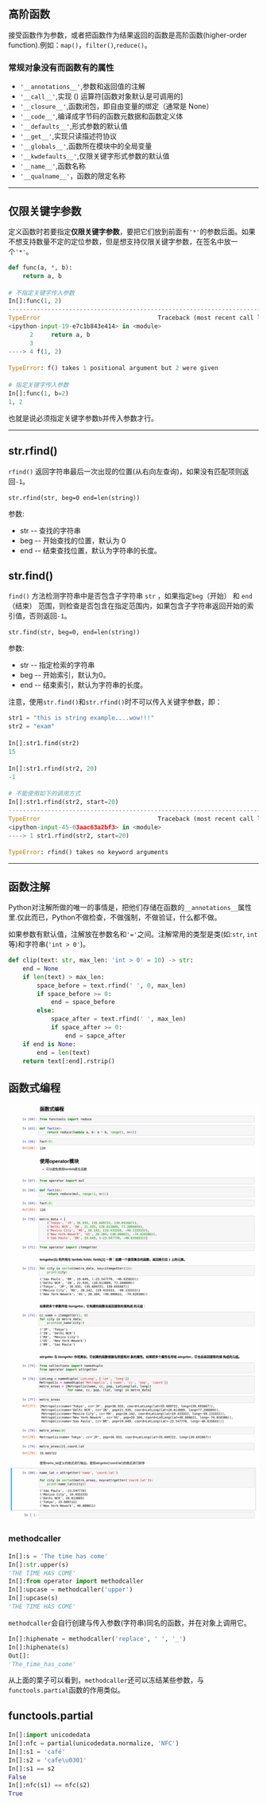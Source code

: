 
## 高阶函数

接受函数作为参数，或者把函数作为结果返回的函数是高阶函数(higher-order function).例如：`map()`，`filter()`,`reduce()`。

### 常规对象没有而函数有的属性

+ `'__annotations__'`,参数和返回值的注解
+ `'__call__'`,实现 () 运算符[函数对象默认是可调用的]
+ `'__closure__'`,函数闭包，即自由变量的绑定（通常是 None）
+ `'__code__'`,编译成字节码的函数元数据和函数定义体
+ `'__defaults__'`,形式参数的默认值 
+ `'__get__'`,实现只读描述符协议
+ `'__globals__'`,函数所在模块中的全局变量 
+ `'__kwdefaults__'`,仅限关键字形式参数的默认值
+ `'__name__'`,函数名称
+ `'__qualname__'`，函数的限定名称

---

## 仅限关键字参数

定义函数时若要指定**仅限关键字参数**，要把它们放到前面有`'*'`的参数后面。如果不想支持数量不定的定位参数，但是想支持仅限关键字参数，在签名中放一个`'*'`。

``` Python
def func(a, *, b):
    return a, b

# 不指定关键字传入参数
In[]:func(1, 2)
---------------------------------------------------------------------------
TypeError                                 Traceback (most recent call last)
<ipython-input-19-e7c1b843e414> in <module>
      2     return a, b
      3 
----> 4 f(1, 2)

TypeError: f() takes 1 positional argument but 2 were given

# 指定关键字传入参数
In[]:func(1, b=2)
1, 2
```

也就是说必须指定关键字参数`b`并传入参数才行。

---

## str.rfind()

 `rfind()` 返回字符串最后一次出现的位置(从右向左查询)，如果没有匹配项则返回`-1`。

 `str.rfind(str, beg=0 end=len(string))`

参数:

+ str -- 查找的字符串
+ beg -- 开始查找的位置，默认为 0
+ end -- 结束查找位置，默认为字符串的长度。

## str.find()

`find()` 方法检测字符串中是否包含子字符串 `str` ，如果指定`beg`（开始） 和 `end`（结束） 范围，则检查是否包含在指定范围内，如果包含子字符串返回开始的索引值，否则返回`-1`。

`str.find(str, beg=0, end=len(string))`

参数:

+ str -- 指定检索的字符串
+ beg -- 开始索引，默认为0。
+ end -- 结束索引，默认为字符串的长度。

注意，使用`str.find()`和`str.rfind()`时不可以传入关键字参数，即：

``` Python
str1 = "this is string example....wow!!!"
str2 = "exam"

In[]:str1.find(str2)
15

In[]:str1.rfind(str2, 20)
-1

# 不能使用如下的调用方式
In[]:str1.rfind(str2, start=20)
---------------------------------------------------------------------------
TypeError                                 Traceback (most recent call last)
<ipython-input-45-03aac63a2bf3> in <module>
----> 1 str1.rfind(str2, start=20)

TypeError: rfind() takes no keyword arguments
```
---

## 函数注解

Python对注解所做的唯一的事情是，把他们存储在函数的`__annotations__`属性里.仅此而已，Python不做检查，不做强制，不做验证，什么都不做。

如果参数有默认值，注解放在参数名和`'='`之间。注解常用的类型是类(如:`str`, `int`等)和字符串(`'int > 0'`)。

``` python
def clip(text: str, max_len: 'int > 0' = 10) -> str:
    end = None
    if len(text) > max_len:
        space_before = text.rfind(' ', 0, max_len)
        if space_before >= 0:
            end = space_before
        else:
            space_after = text.rfind(' ', max_len)
            if space_after >= 0:
                end = sapce_after
    if end is None:
        end = len(text)
    return text[:end].rstrip()
```

## 函数式编程

![functional](../images/functional_programing.png)

### methodcaller

``` python
In[]:s = 'The time has come'
In[]:str.upper(s)
'THE TIME HAS COME'
In[]:from operator import methodcaller
In[]:upcase = methodcaller('upper')
In[]:upcase(s)
'THE TIME HAS COME'
```

`methodcaller`会自行创建与传入参数(字符串)同名的函数，并在对象上调用它。

``` python
In[]:hiphenate = methodcaller('replace', ' ', '_')
In[]:hiphenate(s)
Out[]:
'The_time_has_come'
```

从上面的栗子可以看到，`methodcaller`还可以冻结某些参数，与`functools.partial`函数的作用类似。

## functools.partial

``` python
In[]:import unicodedata
In[]:nfc = partial(unicodedata.normalize, 'NFC')
In[]:s1 = 'café'
In[]:s2 = 'cafe\u0301'
In[]:s1 == s2
False
In[]:nfc(s1) == nfc(s2)
True
```
